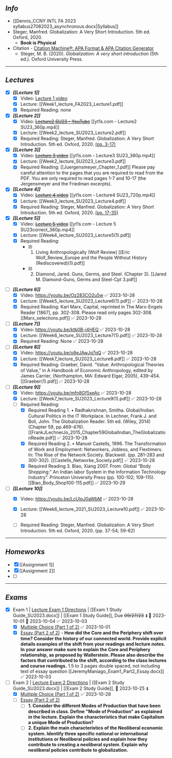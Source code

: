## *Info*
- [[Dennis_CCNY INTL FA 2023 syllabus27082023_asynchronous.docx|Syllabus]]
- Steger, Manfred. Globalization: A Very Short Introduction. 5th ed. Oxford, 2020.
	- **Book is Physical**
- Citation - [Citation Machine®: APA Format & APA Citation Generator](https://www.citationmachine.net/apa)
	- Steger, M. B. (2020). _Globalization: A very short introduction_ (5th ed.). Oxford University Press.

---
## *Lectures*
+ [x] ***[[Lecture 1]]***
	+ [x] Video: [Lecture 1 video](https://youtu.be/KlaFs4GtozE)
	+ [x] Lecture: [[Week1_lecture_FA2023_Lecture1.pdf]]
	+ [x] Required Reading: *none*

+ [x] ***[[Lecture 2]]***
	+ [x] Video: ~~[Lecture2 SU23 - YouTube](https://www.youtube.com/watch?v=gGv1ctDpi6U)~~ [[yt1s.com - Lecture2 SU23_360p.mp4]]
	+ [x] Lecture: [[Week2_lecture_SU2023_Lecture2.pdf]]
	+ [x] Required Reading: Steger, Manfred. Globalization: A Very Short Introduction. 5th ed. Oxford, 2020. <u>(pp. 3-17)</u>

+ [x] ***[[Lecture 3]]***
	+ [x] Video: ~~[Lecture 3 video](https://youtu.be/uFYZsHdO7XQ)~~ [[yt1s.com - Lecture3 SU23_360p.mp4]]
	+ [x] Lecture: [[Week2_lecture_SU2023_Lecture3.pdf]]
	+ [x] Required Reading: [[Juergensmeyer_Chapter_1.pdf]] 
	      Please pay careful attention to the pages that you are required to read from the PDF. You are only required to read pages 1-7 and 10-17 (the Jergensmeyer and the Friedman excerpts).

+ [x] ***[[Lecture 4]]***
	+ [x] Video: ~~[Lecture 4 video](https://youtu.be/zd_GI6s8R24)~~ [[yt1s.com - Lecture4 SU23_720p.mp4]]
	+ [x] Lecture: [[Week3_lecture_SU2023_Lecture4.pdf]]
	+ [x] Required Reading: Steger, Manfred. Globalization: A Very Short Introduction. 5th ed. Oxford, 2020. <u>(pp. 17-35)</u>

+ [x] ***[[Lecture 5]]***
	+ [x] Video: ~~[Lecture 5 video](https://youtu.be/R5-A2D_U478)~~ [[yt1s.com - Lecture 5 SU23correct_360p.mp4]]
	+ [x] Lecture: [[Week4_lecture_SU2023_Lecture5(1).pdf]]
	+ [x] Required Reading: 
		+ [x]  1. Living Anthropologically (Wolf Review) [[Eric Wolf_Review_Europe and the People Without History (Rediscovered)(1).pdf]]
		+ [x]  2. Diamond, Jared. Guns, Germs, and Steel. (Chapter 3). [[Jared M. Diamond-Guns, Germs and Steel-Cpt 3.pdf]]
	     
	     

- [ ] ***[[Lecture 6]]***
	- [x] Video: https://youtu.be/Oz283CO2u5w ✅ 2023-10-28
	- [x] Lecture: [[Week5_lecture_SU2023_Lecture6(1).pdf]] ✅ 2023-10-28
	- [x] Required Reading: Karl Marx, Capital, reprinted in The Marx-Engels Reader [1867], pp. 302-308. Please read only pages 302-308. [[Marx_selections.pdf]] ✅ 2023-10-28

- [ ] ***[[Lecture 7]]***
	- [x] Video: https://youtu.be/ktb0B-i4HEQ ✅ 2023-10-28
	- [x] Lecture: [[Week6_lecture_SU2023_Lecture7(1).pdf]] ✅ 2023-10-28
	- [x] Required Reading: None ✅ 2023-10-28

- [ ] ***[[Lecture 8]]***
	- [x] Video: https://youtu.be/o8eJAwJq7qQ ✅ 2023-10-28
	- [x] Lecture: [[Week7_lecture_SU2023_Lecture8.pdf]] ✅ 2023-10-28
	- [x] Required Reading: Graeber, David. “Value: Anthropological Theories of Value,” in A Handbook of Economic Anthropology, edited by James Carrier, (Northampton, MA: Edward Elgar, 2005), 439-454. [[Graeber(1).pdf]] ✅ 2023-10-28

- [ ] ***[[Lecture 9]]***
	- [x] Video: https://youtu.be/mfn8Gf5xeAc ✅ 2023-10-28
	- [x] Lecture: [[Week7_lecture_SU2023_Lecture9(1).pdf]] ✅ 2023-10-28
	- [ ] Required Reading: 
		- [x] Required Reading 1. • Radhakrishnan, Smitha. Global/Indian. Cultural Politics in the IT Workplace. In Lechner, Frank J. and Boli, John. The Globalization Reader. 5th ed. (Wiley, 2014) (Chapter 59, pp.469-476). [[FrankJLechnerJo_2015_Chapter59GlobalIndian_TheGlobalizationReade.pdf]] ✅ 2023-10-28
		- [x] Required Reading 2. • Manuel Castells, 1996. The Transformation of Work and Employment: Networkers, Jobless, and Flextimers. In: The Rise of the Network Society. Blackwell. (pp. 281-283 and 300-302). [[Castells_Networke_Society.pdf]] ✅ 2023-10-28
		- [x] Required Reading 3. Biao, Xiang 2007. From: Global “Body Shopping:” An Indian labor System in the Information Technology Industry”. Princeton University Press (pp. 100-102; 109-115). [[Biao_Body_Shop100-115.pdf]] ✅ 2023-10-29

- [ ] ***[[Lecture 10]]***
	- [x] Video: https://youtu.be/LcUlpJ0aWbM ✅ 2023-10-28
	- [x] Lecture: [[Week6_lecture_2021_SU2023_Lecture10.pdf]] ✅ 2023-10-28
	- [ ] Required Reading: Steger, Manfred. Globalization: A Very Short Introduction. 5th ed. Oxford, 2020. (pp. 37-54; 59-62)


---
## *Homeworks*
+ [x] [[Assignment 1]]
+ [x] [[Assignment 2]]
+ [ ] 


---
## *Exams*
- [x] Exam 1 | [Lecture Exam 1 Directions](https://youtu.be/ZgAT-VtTgYI) | [[Exam 1 Study Guide_SU2023.docx]] | [[Exam 1 Study Guide]], Due ~~09/27/23~~ ⏫ 🛫 2023-10-01 📅 2023-10-04 ✅ 2023-10-03
	- [x] <u>Multiple Choice (Part 1 of 2)</u> ✅ 2023-10-01
	- [x] <u>Essay (Part 2 of 2)</u> - **How did the Core and the Periphery shift over time? Consider the history of our connected world. Provide explicit details examples of the shift from your readings and lecture notes. In your answer make sure to explain the Core and Periphery relationship, as proposed by Wallerstein. Please also describe the factors that contributed to the shift, according to the class lectures and course readings.** 1.5 to 3 pages double spaced, not including text of essay question [[JeremyManiago_Exam1_Part2_Essay.docx]] ✅ 2023-10-03

- [ ] Exam 2 | [Lecture Exam 2 Directions](https://youtu.be/9v5-Uc8ayxw) | [[Exam 2 Study Guide_SU2023.docx]] | [[Exam 2 Study Guide]], 📅 2023-10-25 ⏫ 
	- [x] <u>Multiple Choice (Part 1 of 2)</u> ✅ 2023-10-28
	- [ ] <u>Essay (Part 2 of 2)</u>
		- [ ] **1. Consider the different Modes of Production that have been described in class. Define "Mode of Production" as explained in the lecture. Explain the characteristics that make Capitalism a unique Mode of Production?**
		- [ ] **2. Explain the main characteristics of the Neoliberal economic system. Identify three specific national or international institutions or Neoliberal policies and explain how they contribute to creating a neoliberal system. Explain why neoliberal policies contribute to globalization.**